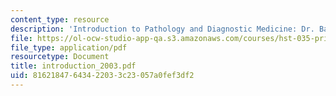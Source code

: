 ```yaml
---
content_type: resource
description: 'Introduction to Pathology and Diagnostic Medicine: Dr. Badizedigan'
file: https://ol-ocw-studio-app-qa.s3.amazonaws.com/courses/hst-035-principle-and-practice-of-human-pathology-spring-2003/81621847643422033c23057a0fef3df2_introduction_2003.pdf
file_type: application/pdf
resourcetype: Document
title: introduction_2003.pdf
uid: 81621847-6434-2203-3c23-057a0fef3df2
---
```

